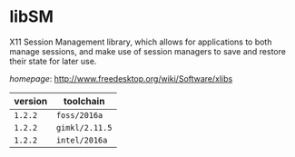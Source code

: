 # libSM

X11 Session Management library, which allows for applications to both manage sessions,  and make use of session managers to save and restore their state for later use.

*homepage*: <http://www.freedesktop.org/wiki/Software/xlibs>

version | toolchain
--------|----------
``1.2.2`` | ``foss/2016a``
``1.2.2`` | ``gimkl/2.11.5``
``1.2.2`` | ``intel/2016a``
